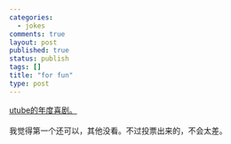```yaml
--- 
categories: 
  - jokes
comments: true
layout: post
published: true
status: publish
tags: []
title: "for fun"
type: post
---
```

<div id="msgcns!3725CC0EE38B1F6!1572" class="bvMsg">
<a href="http://www.youtube.com/ytawards?name=ytcomedy">utube的年度喜剧。</a><br><br>我觉得第一个还可以，其他没看。不过投票出来的，不会太差。<br><br>
</div>
